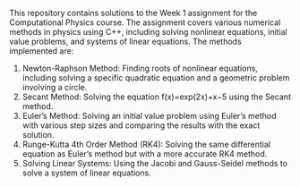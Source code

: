 
This repository contains solutions to the Week 1 assignment for the Computational Physics course. The assignment covers various numerical methods in physics using C++, including solving nonlinear equations, initial value problems, and systems of linear equations. The methods implemented are:

1) Newton-Raphson Method: Finding roots of nonlinear equations, including solving a specific quadratic equation and a geometric problem involving a circle.
2) Secant Method: Solving the equation f(x)=exp(2x)+x−5 using the Secant method.
3) Euler’s Method: Solving an initial value problem using Euler’s method with various step sizes and comparing the results with the exact solution.
4) Runge-Kutta 4th Order Method (RK4): Solving the same differential equation as Euler’s method but with a more accurate RK4 method.
5) Solving Linear Systems: Using the Jacobi and Gauss-Seidel methods to solve a system of linear equations.